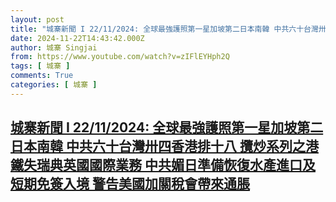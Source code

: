 ```yaml
---
layout: post
title: "城寨新聞 I 22/11/2024: 全球最強護照第一星加坡第二日本南韓 中共六十台灣卅四香港排十八 攬炒系列之港鐵失瑞典英國國際業務 中共媚日準備恢復水產進口及短期免簽入境 警告美國加關稅會帶來通脹"
date: 2024-11-22T14:43:42.000Z
author: 城寨 Singjai
from: https://www.youtube.com/watch?v=zIFlEYHph2Q
tags: [ 城寨 ]
comments: True
categories: [ 城寨 ]
---
```

<!--1732286622000-->
[城寨新聞 I 22/11/2024: 全球最強護照第一星加坡第二日本南韓 中共六十台灣卅四香港排十八 攬炒系列之港鐵失瑞典英國國際業務 中共媚日準備恢復水產進口及短期免簽入境 警告美國加關稅會帶來通脹](https://www.youtube.com/watch?v=zIFlEYHph2Q)
------

<div>

</div>

